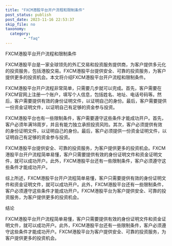 ```yaml
---
title: "FXCM港股平台开户流程和限制条件"
post_status: publish
post_date: 2023-11-16 22:53:37
skip_file: no
taxonomy:
  category:
        - "faq"
---
```


FXCM港股平台开户流程和限制条件

FXCM港股平台是一家全球领先的外汇交易和投资服务提供商，为客户提供多元化的投资服务，包括港股交易。FXCM港股平台提供安全、可靠的投资服务，为客户提供更多的投资机会。本文将介绍FXCM港股平台开户流程和限制条件。

FXCM港股平台开户流程非常简单，只需要几步就可以完成。首先，客户需要在FXCM官网上注册一个账户，填写个人信息，包括姓名、地址、电话号码等。然后，客户需要提供有效的身份证明文件，以证明自己的身份。最后，客户需要提供一份资金证明文件，以证明自己有足够的资金参与投资。

FXCM港股平台也有一些限制条件，客户需要遵守这些条件才能成功开户。首先，客户必须年满18周岁，并且有能力独立承担投资风险。其次，客户必须提供有效的身份证明文件，以证明自己的身份。最后，客户必须提供一份资金证明文件，以证明自己有足够的资金参与投资。

FXCM港股平台提供安全、可靠的投资服务，为客户提供更多的投资机会。FXCM港股平台开户流程简单易懂，客户只需要提供有效的身份证明文件和资金证明文件，就可以成功开户。此外，FXCM港股平台还有一些限制条件，客户必须遵守这些条件才能成功开户。

综上所述，FXCM港股平台开户流程简单易懂，客户只需要提供有效的身份证明文件和资金证明文件，就可以成功开户。此外，FXCM港股平台还有一些限制条件，客户必须遵守这些条件才能成功开户。FXCM港股平台为客户提供安全、可靠的投资服务，为客户提供更多的投资机会。

结论

FXCM港股平台开户流程简单易懂，客户只需要提供有效的身份证明文件和资金证明文件，就可以成功开户。此外，FXCM港股平台还有一些限制条件，客户必须遵守这些条件才能成功开户。FXCM港股平台为客户提供安全、可靠的投资服务，为客户提供更多的投资机会。
